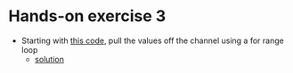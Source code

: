 # Hands-on exercise 3

* Starting with [this code](https://play.golang.org/p/sfyu4Is3FG), pull the values off the channel using a for range loop
  * [solution](https://play.golang.org/p/D3N4Tq54SN)
